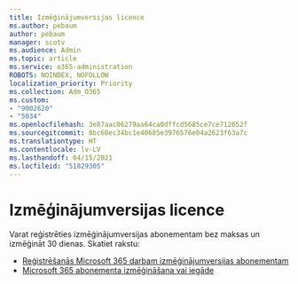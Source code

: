 ```yaml
---
title: Izmēģinājumversijas licence
ms.author: pebaum
author: pebaum
manager: scotv
ms.audience: Admin
ms.topic: article
ms.service: o365-administration
ROBOTS: NOINDEX, NOFOLLOW
localization_priority: Priority
ms.collection: Adm_O365
ms.custom:
- "9002620"
- "5034"
ms.openlocfilehash: 3e87aac06279aa64ca0dffcd5685ce7ce712652f
ms.sourcegitcommit: 8bc60ec34bc1e40685e3976576e04a2623f63a7c
ms.translationtype: HT
ms.contentlocale: lv-LV
ms.lasthandoff: 04/15/2021
ms.locfileid: "51829305"
---
```

# <a name="trial-license"></a>Izmēģinājumversijas licence

Varat reģistrēties izmēģinājumversijas abonementam bez maksas un izmēģināt 30 dienas. Skatiet rakstu:

- [Reģistrēšanās Microsoft 365 darbam izmēģinājumversijas abonementam](https://docs.microsoft.com/microsoft-365/commerce/sign-up-for-office-365-trial?view=o365-worldwide)
- [Microsoft 365 abonementa izmēģināšana vai iegāde](https://docs.microsoft.com/microsoft-365/commerce/try-or-buy-microsoft-365?view=o365-worldwide)

